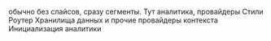 обычно без слайсов, сразу сегменты. Тут аналитика, провайдеры
Стили
Роутер
Хранилища данных и прочие провайдеры контекста
Инициализация аналитики
